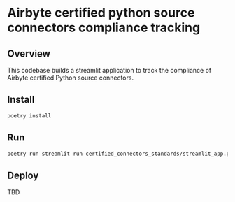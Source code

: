 # Airbyte certified python source connectors compliance tracking

## Overview
This codebase builds a streamlit application to track the compliance of Airbyte certified Python source connectors. 

## Install
```bash
poetry install
```

## Run
```bash
poetry run streamlit run certified_connectors_standards/streamlit_app.py
```

## Deploy
TBD